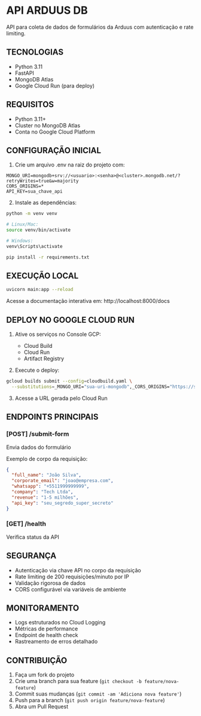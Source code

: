 # API ARDUUS DB

API para coleta de dados de formulários da Arduus com autenticação e rate limiting.

## TECNOLOGIAS
- Python 3.11
- FastAPI
- MongoDB Atlas
- Google Cloud Run (para deploy)

## REQUISITOS
- Python 3.11+
- Cluster no MongoDB Atlas
- Conta no Google Cloud Platform

## CONFIGURAÇÃO INICIAL

1. Crie um arquivo .env na raiz do projeto com:
```
MONGO_URI=mongodb+srv://<usuario>:<senha>@<cluster>.mongodb.net/?retryWrites=true&w=majority
CORS_ORIGINS=*
API_KEY=sua_chave_api
```

2. Instale as dependências:
```bash
python -m venv venv

# Linux/Mac:
source venv/bin/activate

# Windows:
venv\Scripts\activate

pip install -r requirements.txt
```

## EXECUÇÃO LOCAL
```bash
uvicorn main:app --reload
```

Acesse a documentação interativa em:
http://localhost:8000/docs

## DEPLOY NO GOOGLE CLOUD RUN

1. Ative os serviços no Console GCP:
   - Cloud Build
   - Cloud Run
   - Artifact Registry

2. Execute o deploy:
```bash
gcloud builds submit --config=cloudbuild.yaml \
  --substitutions=_MONGO_URI="sua-uri-mongodb",_CORS_ORIGINS="https://seu-frontend.com",_API_KEY="sua-chave-api"
```

3. Acesse a URL gerada pelo Cloud Run

## ENDPOINTS PRINCIPAIS

### [POST] /submit-form
Envia dados do formulário

Exemplo de corpo da requisição:
```json
{
  "full_name": "João Silva",
  "corporate_email": "joao@empresa.com",
  "whatsapp": "+5511999999999",
  "company": "Tech Ltda",
  "revenue": "1-5 milhões",
  "api_key": "seu_segredo_super_secreto"
}
```

### [GET] /health
Verifica status da API

## SEGURANÇA
- Autenticação via chave API no corpo da requisição
- Rate limiting de 200 requisições/minuto por IP
- Validação rigorosa de dados
- CORS configurável via variáveis de ambiente

## MONITORAMENTO
- Logs estruturados no Cloud Logging
- Métricas de performance
- Endpoint de health check
- Rastreamento de erros detalhado

## CONTRIBUIÇÃO
1. Faça um fork do projeto
2. Crie uma branch para sua feature (`git checkout -b feature/nova-feature`)
3. Commit suas mudanças (`git commit -am 'Adiciona nova feature'`)
4. Push para a branch (`git push origin feature/nova-feature`)
5. Abra um Pull Request